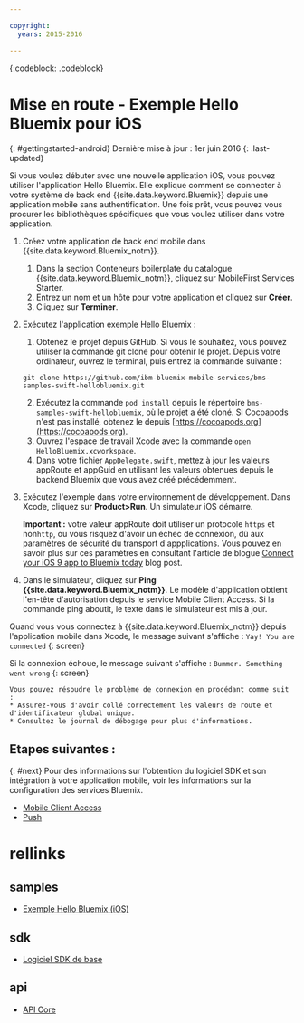 ```yaml
---

copyright:
  years: 2015-2016

---
```


<!-- Attribute definitions -->
{:codeblock: .codeblock}

# Mise en route - Exemple Hello Bluemix pour iOS
{: #gettingstarted-android}
Dernière mise à jour : 1er juin 2016
{: .last-updated}  

Si vous voulez débuter avec une nouvelle application iOS, vous pouvez utiliser l'application Hello Bluemix. Elle explique comment se connecter à votre système de back end {{site.data.keyword.Bluemix}} depuis une application mobile sans authentification. Une fois prêt, vous pouvez vous procurer les bibliothèques spécifiques que vous voulez utiliser dans votre application.

1. Créez votre application de back end mobile dans {{site.data.keyword.Bluemix_notm}}.
    1. Dans la section Conteneurs boilerplate du catalogue {{site.data.keyword.Bluemix_notm}}, cliquez sur MobileFirst Services Starter.
    2. Entrez un nom et un hôte pour votre application et cliquez sur **Créer**.
    3. Cliquez sur **Terminer**.
2. Exécutez l'application exemple Hello Bluemix :
	1. Obtenez le projet depuis GitHub. Si vous le souhaitez, vous pouvez utiliser la commande git clone pour obtenir le projet. Depuis votre ordinateur, ouvrez le terminal, puis entrez la commande suivante :
    ```
    git clone https://github.com/ibm-bluemix-mobile-services/bms-samples-swift-hellobluemix.git
    ```
	2. Exécutez la commande `pod install` depuis le répertoire `bms-samples-swift-hellobluemix`, où le projet a été cloné. Si Cocoapods n'est pas installé, obtenez le depuis [https://cocoapods.org](https://cocoapods.org).
	3. Ouvrez l'espace de travail Xcode avec la commande `open HelloBluemix.xcworkspace`.
	4. Dans votre fichier `AppDelegate.swift`, mettez à jour les valeurs appRoute et appGuid en utilisant les valeurs obtenues depuis le backend Bluemix que vous avez créé précédemment.

3. Exécutez l'exemple dans votre environnement de développement. Dans Xcode, cliquez sur **Product&gt;Run**. Un simulateur iOS démarre.

	**Important :** votre valeur appRoute doit utiliser un protocole `https` et non`http`, ou vous risquez d'avoir un échec de connexion, dû aux paramètres de sécurité du transport d'appplications. Vous pouvez en savoir plus sur ces paramètres en consultant l'article de blogue [Connect your iOS 9 app to Bluemix today](https://developer.ibm.com/bluemix/2015/09/16/connect-your-ios-9-app-to-bluemix/) blog post.
	
4. Dans le simulateur, cliquez sur **Ping {{site.data.keyword.Bluemix_notm}}**. Le modèle d'application obtient l'en-tête d'autorisation depuis le service Mobile Client Access. Si la commande ping aboutit, le texte dans le simulateur est mis à jour.

  Quand vous vous connectez à {{site.data.keyword.Bluemix_notm}} depuis l'application mobile dans Xcode, le message suivant s'affiche : `Yay! You are connected` {: screen}

  <!--
  ![Hello World application successfully connected to {{site.data.keyword.Bluemix_notm}}](images/yayconnected.jpg "Figure 1. Hello World application successfully connected to Bluemix")
-->

  Si la connexion échoue, le message suivant s'affiche : `Bummer. Something went wrong`
  {: screen}

 <!--
  ![Hello World application not connected to Bluemix](images/bummer_android.jpg "Figure 2. Hello World application not connected to Bluemix")
  -->

	Vous pouvez résoudre le problème de connexion en procédant comme suit :
	* Assurez-vous d'avoir collé correctement les valeurs de route et d'identificateur global unique.
	* Consultez le journal de débogage pour plus d'informations.


## Etapes suivantes :
{: #next}
Pour des informations sur l'obtention du logiciel SDK et son intégration à votre application mobile, voir les informations sur la configuration des services Bluemix.
   * [Mobile Client Access](../../services/mobileaccess/index.html)
   * [Push](../../services/mobilepush/index.html)

# rellinks

## samples
   * [Exemple Hello Bluemix (iOS)](https://github.com/ibm-bluemix-mobile-services/bms-samples-swift-hellobluemix)

## sdk
   * [Logiciel SDK de base](https://github.com/ibm-bluemix-mobile-services/bms-clientsdk-android-core)

## api
   * [API Core](https://www.{DomainName}/docs/api/content/api/mobilefirst/android/core-api-doc/overview-summary.html)
